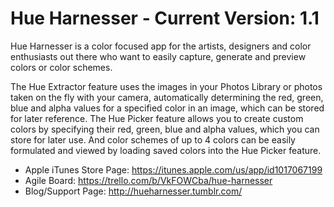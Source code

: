 # Hue Harnesser - Current Version: 1.1

  Hue Harnesser is a color focused app for the artists, designers and color enthusiasts out there who want to easily capture, generate and preview colors or color schemes.

  The Hue Extractor feature uses the images in your Photos Library or photos taken on the fly with your camera, automatically determining the red, green, blue and alpha values for a specified color in an image, which can be stored for later reference. The Hue Picker feature allows you to create custom colors by specifying their red, green, blue and alpha values, which you can store for later use. And color schemes of up to 4 colors can be easily formulated and viewed by loading saved colors into the Hue Picker feature.

- Apple iTunes Store Page: https://itunes.apple.com/us/app/id1017067199
- Agile Board: https://trello.com/b/VkFOWCba/hue-harnesser
- Blog/Support Page: http://hueharnesser.tumblr.com/
